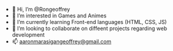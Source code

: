 - 👋 Hi, I’m @Rongeoffrey
- 👀 I’m interested in Games and Animes
- 🌱 I’m currently learning Front-end languages (HTML, CSS, JS)
- 💞️ I’m looking to collaborate on diffeent projects regarding web development
- 📫 aaronmarasigangeoffrey@gmail.com

<!---
Rongeoffrey/Rongeoffrey is a ✨ special ✨ repository because its `README.md` (this file) appears on your GitHub profile.
You can click the Preview link to take a look at your changes.
--->

